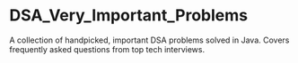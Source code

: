 # DSA_Very_Important_Problems
A collection of handpicked, important DSA problems solved in Java. Covers frequently asked questions from top tech interviews.
